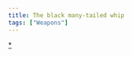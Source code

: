 ```yaml
---
title: The black many-tailed whip
tags: ["Weapons"]
---
```


[\*](Category:_Slashing_weapons "wikilink")